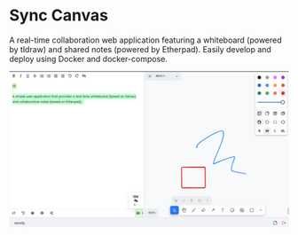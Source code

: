 # Sync Canvas

A real-time collaboration web application featuring a whiteboard (powered by tldraw) and shared notes (powered by Etherpad).
Easily develop and deploy using Docker and docker-compose.

![alt text](images/screenshot.png)